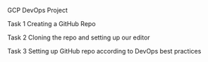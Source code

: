 GCP DevOps Project

Task 1 Creating a GitHub Repo

Task 2 Cloning the repo and setting up our editor 

Task 3 Setting up GitHub repo according to
DevOps best practices
